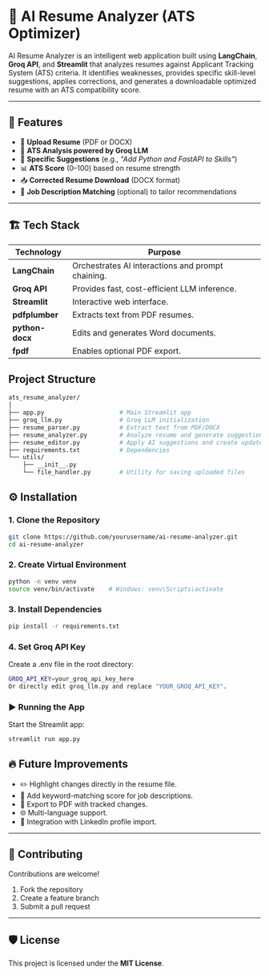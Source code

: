 # 🧠 AI Resume Analyzer (ATS Optimizer)

AI Resume Analyzer is an intelligent web application built using **LangChain**, **Groq API**, and **Streamlit** that analyzes resumes against Applicant Tracking System (ATS) criteria. It identifies weaknesses, provides specific skill-level suggestions, applies corrections, and generates a downloadable optimized resume with an ATS compatibility score.

---

## 🚀 Features

- 📂 **Upload Resume** (PDF or DOCX)  
- 🤖 **ATS Analysis powered by Groq LLM**  
- 🎯 **Specific Suggestions** (e.g., *"Add Python and FastAPI to Skills"*)  
- 📊 **ATS Score** (0–100) based on resume strength  
- 📥 **Corrected Resume Download** (DOCX format)  
- 📝 **Job Description Matching** (optional) to tailor recommendations   
---
## 🏗️ Tech Stack

| Technology     | Purpose                                      |
|----------------|----------------------------------------------|
| **LangChain**  | Orchestrates AI interactions and prompt chaining. |
| **Groq API**   | Provides fast, cost-efficient LLM inference. |
| **Streamlit**  | Interactive web interface.                  |
| **pdfplumber** | Extracts text from PDF resumes.             |
| **python-docx**| Edits and generates Word documents.         |
| **fpdf**       | Enables optional PDF export.                |

## Project Structure
```bash
ats_resume_analyzer/
│
├── app.py                     # Main Streamlit app
├── groq_llm.py                # Groq LLM initialization
├── resume_parser.py           # Extract text from PDF/DOCX
├── resume_analyzer.py         # Analyze resume and generate suggestions
├── resume_editor.py           # Apply AI suggestions and create updated resume
├── requirements.txt           # Dependencies
└── utils/
    ├── __init__.py
    └── file_handler.py        # Utility for saving uploaded files
```

## ⚙️ Installation
### 1. Clone the Repository
``` bash
git clone https://github.com/yourusername/ai-resume-analyzer.git
cd ai-resume-analyzer
```
### 2. Create Virtual Environment
```bash
python -m venv venv
source venv/bin/activate    # Windows: venv\Scripts\activate
```
### 3. Install Dependencies
```bash
pip install -r requirements.txt
```
### 4. Set Groq API Key
Create a .env file in the root directory:
```bash
GROQ_API_KEY=your_groq_api_key_here
Or directly edit groq_llm.py and replace "YOUR_GROQ_API_KEY".
```

### ▶️ Running the App
Start the Streamlit app:
```bash
streamlit run app.py
```

## 🔥 Future Improvements
- ✏️ Highlight changes directly in the resume file.  
- 📌 Add keyword-matching score for job descriptions.  
- 📄 Export to PDF with tracked changes.  
- 🌐 Multi-language support.  
- 🔗 Integration with LinkedIn profile import.  

---

## 🤝 Contributing
Contributions are welcome!  

1. Fork the repository  
2. Create a feature branch  
3. Submit a pull request  

---

## 🛡 License
This project is licensed under the **MIT License**.

